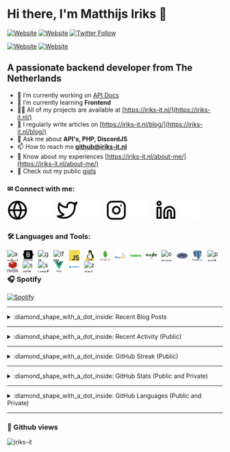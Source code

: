 # Hi there, I'm Matthijs Iriks 👋 

[![Website](https://img.shields.io/uptimerobot/status/m792835785-92bb2226bb96cb68c2cd9ca6?style=for-the-badge&label=iriks-it.nl)](https://iriks-it.nl)
[![Website](https://img.shields.io/uptimerobot/status/m792835792-1fe18bb54437095e182fdfbe?style=for-the-badge&label=api.iriks-it.nl)](https://api.iriks-it.nl)
[![Twitter Follow](https://img.shields.io/badge/follow-%40iriks_it-1DA1F2?logo=twitter&style=for-the-badge)](https://twitter.com/intent/follow?original_referer=https%3A%2F%2Fgithub.com%2Firiks-it&screen_name=iriks_it)

[![Website](https://img.shields.io/uptimerobot/ratio/m792835785-92bb2226bb96cb68c2cd9ca6?label=Uptime%20%3A%20iriks-it.nl&style=for-the-badge)](https://iriks-it.nl)
[![Website](https://img.shields.io/uptimerobot/ratio/m792835792-1fe18bb54437095e182fdfbe?label=Uptime%20%3A%20api.iriks-it.nl&style=for-the-badge)](https://api.iriks-it.nl)


## A passionate backend developer from The Netherlands

- 🔭 I’m currently working on [API Docs](https://github.com/IriksIT/API-Docs)
- 🌱 I’m currently learning **Frontend**
- 👨‍💻 All of my projects are available at [https://iriks-it.nl/](https://iriks-it.nl/)
- 📝 I regularly write articles on [https://iriks-it.nl/blog/](https://iriks-it.nl/blog/)
- 💬 Ask me about **API's, PHP, DiscordJS**
- 📫 How to reach me **github@iriks-it.nl**
- 📄 Know about my experiences [https://iriks-it.nl/about-me/](https://iriks-it.nl/about-me/)
- 📝 Check out my public [gists](https://gist.github.com/iriks-it)

### ✉ Connect with me:

[![website](./img/globe-light.svg)](https://iriks-it.nl/#gh-light-mode-only)
[![website](./img/globe-dark.svg)](https://iriks-it.nl/#gh-dark-mode-only)
&nbsp;&nbsp;
[![website](./img/twitter-light.svg)](https://twitter.com/iriks_it#gh-light-mode-only)
[![website](./img/twitter-dark.svg)](https://twitter.com/iriks_it#gh-dark-mode-only)
&nbsp;&nbsp;
[![website](./img/instagram-light.svg)](https://instagram.com/iriks_it#gh-light-mode-only)
[![website](./img/instagram-dark.svg)](https://instagram.com/iriks_it#gh-dark-mode-only)
&nbsp;&nbsp;
[![website](./img/linkedin-light.svg)](https://linkedin.com/in/matthijsiriks#gh-light-mode-only)
[![website](./img/linkedin-dark.svg)](https://linkedin.com/in/matthijsiriks#gh-dark-mode-only)

### 🛠 Languages and Tools:

<img align="left" src="https://cdn.worldvectorlogo.com/logos/arduino-1.svg" alt="arduino" width="26" height="26" style="padding-right:10px;"/>
<img align="left" src="https://raw.githubusercontent.com/devicons/devicon/master/icons/bootstrap/bootstrap-plain-wordmark.svg" alt="bootstrap" width="26" height="26" style="padding-right:10px;"/>
<img align="left" src="https://www.vectorlogo.zone/logos/git-scm/git-scm-icon.svg" alt="git" width="26" height="26" style="padding-right:10px;"/>
<img align="left" src="https://www.vectorlogo.zone/logos/ifttt/ifttt-ar21.svg" alt="ifttt" width="26" height="26" style="padding-right:10px;"/>
<img align="left" src="https://raw.githubusercontent.com/devicons/devicon/master/icons/javascript/javascript-original.svg" alt="javascript" width="26" height="26" style="padding-right:10px;"/>
<img align="left" src="https://raw.githubusercontent.com/devicons/devicon/master/icons/linux/linux-original.svg" alt="linux" width="26" height="26" style="padding-right:10px;"/>
<img align="left" src="https://raw.githubusercontent.com/devicons/devicon/master/icons/mongodb/mongodb-original-wordmark.svg" alt="mongodb" width="26" height="26" style="padding-right:10px;"/>
<img align="left" src="https://raw.githubusercontent.com/devicons/devicon/master/icons/mysql/mysql-original-wordmark.svg" alt="mysql" width="26" height="26" style="padding-right:10px;"/>
<img align="left" src="https://raw.githubusercontent.com/devicons/devicon/master/icons/nginx/nginx-original.svg" alt="nginx" width="26" height="26" style="padding-right:10px;"/>
<img align="left" src="https://raw.githubusercontent.com/devicons/devicon/master/icons/nodejs/nodejs-original-wordmark.svg" alt="nodejs" width="26" height="26" style="padding-right:10px;"/>
<img align="left" src="https://openresty.org/images/logo.png" alt="openresty" width="26" height="26" style="padding-right:10px;"/>
<img align="left" src="https://raw.githubusercontent.com/devicons/devicon/master/icons/php/php-original.svg" alt="php" width="26" height="26" style="padding-right:10px;"/>
<img align="left" src="https://raw.githubusercontent.com/devicons/devicon/master/icons/postgresql/postgresql-original-wordmark.svg" alt="postgresql" width="26" height="26" style="padding-right:10px;"/>
<img align="left" src="https://www.vectorlogo.zone/logos/getpostman/getpostman-icon.svg" alt="postman" width="26" height="26" style="padding-right:10px;"/>
<img align="left" src="https://raw.githubusercontent.com/devicons/devicon/master/icons/redis/redis-original-wordmark.svg" alt="redis" width="26" height="26" style="padding-right:10px;"/>
<img align="left" src="https://www.vectorlogo.zone/logos/sqlite/sqlite-icon.svg" alt="sqlite" width="26" height="26" style="padding-right:10px;"/>
<img align="left" src="https://symfony.com/logos/symfony_black_03.svg" alt="symfony" width="26" height="26" style="padding-right:10px;"/>
<img align="left" src="https://raw.githubusercontent.com/devicons/devicon/master/icons/vuejs/vuejs-original-wordmark.svg" alt="vuejs" width="26" height="26" style="padding-right:10px;"/>
<img align="left" src="https://raw.githubusercontent.com/devicons/devicon/d00d0969292a6569d45b06d3f350f463a0107b0d/icons/webpack/webpack-original-wordmark.svg" alt="webpack" width="26" height="26" style="padding-right:10px;"/>
<img align="left" src="https://www.vectorlogo.zone/logos/zapier/zapier-icon.svg" alt="zapier" width="26" height="26" style="padding-right:10px;"/>

<br />
<br />

### 🎧 Spotify

[![Spotify](https://now-playing-iriksit.vercel.app/api/spotify)](https://open.spotify.com/user/1149065989)

---

<details>
  <summary> :diamond_shape_with_a_dot_inside: Recent Blog Posts </summary>
  
<!-- BLOG-POST-LIST:START -->
- [New year, New me?](https://iriks-it.nl/information/new-year-new-me/)
- [Spotify in your GitHub profile?](https://iriks-it.nl/tutorial/spotify-in-your-github-profile/)
- [Introduction](https://iriks-it.nl/information/introduction/)
<!-- BLOG-POST-LIST:END -->
  ➡️ [more blog posts...](https://iriks-it.nl/)
</details>

---

<details>
  <summary> :diamond_shape_with_a_dot_inside: Recent Activity (Public)</summary>
  
<!--START_SECTION:activity-->
1. 🎉 Merged PR [#2](https://github.com/IriksIT/Magento-2-Module-Where-Am-I/pull/2) in [IriksIT/Magento-2-Module-Where-Am-I](https://github.com/IriksIT/Magento-2-Module-Where-Am-I)
2. 🚀 Published release [1.0.1](https://github.com/IriksIT/Magento-2-Module-Where-Am-I/releases/tag/1.0.1) in [IriksIT/Magento-2-Module-Where-Am-I](https://github.com/IriksIT/Magento-2-Module-Where-Am-I)
<!--END_SECTION:activity-->
  
</details>

---

<details>
  <summary> :diamond_shape_with_a_dot_inside: GitHub Streak (Public)</summary>
  <img src="https://github-readme-streak-stats.herokuapp.com/?user=iriks-it&theme=dark&hide_border=true&mode=weekly" alt="iriks-it" />
</details>

---

<details>
  <summary> :diamond_shape_with_a_dot_inside: GitHub Stats (Public and Private)</summary>
  <img src="https://raw.githubusercontent.com/iriks-it/github-stats/master/generated/overview.svg#gh-dark-mode-only"/>
</details>

---

<details>
  <summary> :diamond_shape_with_a_dot_inside: GitHub Languages (Public and Private)</summary>
  <img src="https://raw.githubusercontent.com/iriks-it/github-stats/master/generated/languages.svg#gh-dark-mode-only"/>
</details>

---

### :diamond_shape_with_a_dot_inside: Github views

<img src="https://komarev.com/ghpvc/?username=iriks-it&label=Profile%20views&color=ff80ff&style=flat" alt="iriks-it" />

[website]: https://iriks-it.nl
